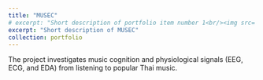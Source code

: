 ```yaml
---
title: "MUSEC"
# excerpt: "Short description of portfolio item number 1<br/><img src='/images/500x300.png'>"
excerpt: "Short description of MUSEC"
collection: portfolio
---
```


The project investigates music cognition and physiological signals (EEG, ECG, and EDA) from listening to popular Thai music.